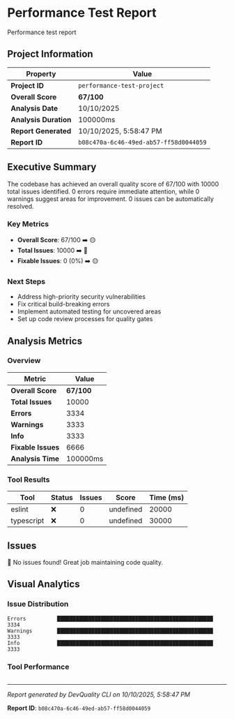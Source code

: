 # Performance Test Report

Performance test report

## Project Information

| Property | Value |
|----------|-------|
| **Project ID** | `performance-test-project` |
| **Overall Score** | **67/100** |
| **Analysis Date** | 10/10/2025 |
| **Analysis Duration** | 100000ms |
| **Report Generated** | 10/10/2025, 5:58:47 PM |
| **Report ID** | `b08c470a-6c46-49ed-ab57-ff58d0044059` |

## Executive Summary

The codebase has achieved an overall quality score of 67/100 with 10000 total issues identified. 0 errors require immediate attention, while 0 warnings suggest areas for improvement. 0 issues can be automatically resolved.

### Key Metrics

- **Overall Score**: 67/100 ➡️ 🟡
- **Total Issues**: 10000 ➡️ 🔴
- **Fixable Issues**: 0 (0%) ➡️ 🟡

### Next Steps

- Address high\-priority security vulnerabilities
- Fix critical build\-breaking errors
- Implement automated testing for uncovered areas
- Set up code review processes for quality gates

## Analysis Metrics

### Overview

| Metric | Value |
|--------|-------|
| **Overall Score** | **67/100** |
| **Total Issues** | 10000 |
| **Errors** | 3334 |
| **Warnings** | 3333 |
| **Info** | 3333 |
| **Fixable Issues** | 6666 |
| **Analysis Time** | 100000ms |

### Tool Results

| Tool | Status | Issues | Score | Time (ms) |
|------|--------|--------|-------|-----------|
| eslint | ❌ | 0 | undefined | 20000 |
| typescript | ❌ | 0 | undefined | 30000 |

## Issues

🎉 No issues found! Great job maintaining code quality.

## Visual Analytics

### Issue Distribution

```
Errors          ██████████████████████████████████████████████████ 3334
Warnings        ██████████████████████████████████████████████████ 3333
Info            ██████████████████████████████████████████████████ 3333
```

### Tool Performance

```

```

---

*Report generated by DevQuality CLI on 10/10/2025, 5:58:47 PM*

**Report ID**: `b08c470a-6c46-49ed-ab57-ff58d0044059`
